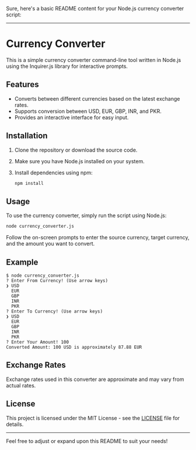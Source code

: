 Sure, here's a basic README content for your Node.js currency converter script:

---

# Currency Converter

This is a simple currency converter command-line tool written in Node.js using the Inquirer.js library for interactive prompts.

## Features

- Converts between different currencies based on the latest exchange rates.
- Supports conversion between USD, EUR, GBP, INR, and PKR.
- Provides an interactive interface for easy input.

## Installation

1. Clone the repository or download the source code.
2. Make sure you have Node.js installed on your system.
3. Install dependencies using npm:

    ```bash
    npm install
    ```

## Usage

To use the currency converter, simply run the script using Node.js:

```bash
node currency_converter.js
```

Follow the on-screen prompts to enter the source currency, target currency, and the amount you want to convert.

## Example

```
$ node currency_converter.js
? Enter From Currency! (Use arrow keys)
❯ USD
  EUR
  GBP
  INR
  PKR
? Enter To Currency! (Use arrow keys)
❯ USD
  EUR
  GBP
  INR
  PKR
? Enter Your Amount! 100
Converted Amount: 100 USD is approximately 87.88 EUR
```

## Exchange Rates

Exchange rates used in this converter are approximate and may vary from actual rates.

## License

This project is licensed under the MIT License - see the [LICENSE](LICENSE) file for details.

---

Feel free to adjust or expand upon this README to suit your needs!
